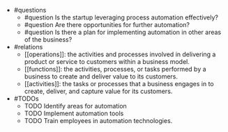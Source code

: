 - #questions
	- #question Is the startup leveraging process automation effectively?
	- #question Are there opportunities for further automation?
	- #question Is there a plan for implementing automation in other areas of the business?
- #relations
	- [[operations]]: the activities and processes involved in delivering a product or service to customers within a business model.
	- [[functions]]: the activities, processes, or tasks performed by a business to create and deliver value to its customers.
	- [[activities]]: the tasks or processes that a business engages in to create, deliver, and capture value for its customers.
- #TODOs
	- TODO Identify areas for automation
	- TODO  Implement automation tools
	- TODO  Train employees in automation technologies.











